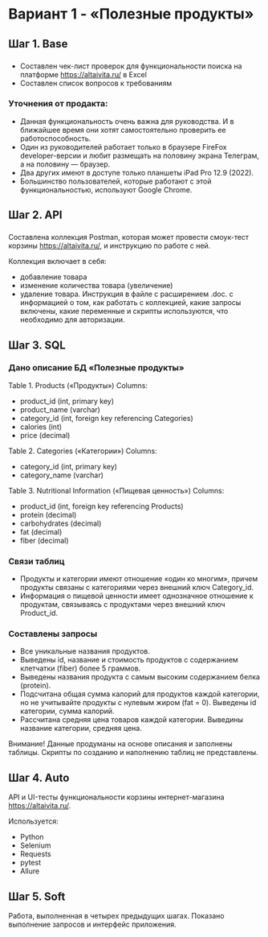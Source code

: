 # Вариант 1 - «Полезные продукты»

## Шаг 1. Base

### 

- Составлен чек-лист проверок для функциональности поиска на платформе https://altaivita.ru/ в Excel
- Составлен список вопросов к требованиям

### Уточнения от продакта:

- Данная функциональность очень важна для руководства. И в ближайшее время они хотят самостоятельно проверить ее работоспособность.
- Один из руководителей работает только в браузере FireFox developer-версии и любит размещать на половину экрана Телеграм, а на половину — браузер.
- Два других имеют в доступе только планшеты iPad Pro 12.9 (2022).
- Большинство пользователей, которые работают с этой функциональностью, используют Google Chrome.

## Шаг 2. API

### 
Составлена коллекция Postman, которая может провести смоук-тест корзины https://altaivita.ru/, и инструкцию по работе с ней.

Коллекция включает в себя:

- добавление товара
- изменение количества товара (увеличение)
- удаление товара.
Инструкция в файле с расширением .doc. с информацией о том, как работать с коллекцией, какие запросы включены, какие переменные и скрипты используются, что необходимо для авторизации.

## Шаг 3. SQL

### Дано описание БД «Полезные продукты»

Table 1. Products («Продукты»)
Columns:

- product_id (int, primary key)
- product_name (varchar)
- category_id (int, foreign key referencing Categories)
- calories (int)
- price (decimal)

Table 2. Categories («Категории»)
Columns:

- category_id (int, primary key)
- category_name (varchar)

Table 3. Nutritional Information («Пищевая ценность»)
Columns:

- product_id (int, foreign key referencing Products)
- protein (decimal)
- carbohydrates (decimal)
- fat (decimal)
- fiber (decimal)

### Связи таблиц

- Продукты и категории имеют отношение «один ко многим», причем продукты связаны с категориями через внешний ключ Category_id.
- Информация о пищевой ценности имеет однозначное отношение к продуктам, связываясь с продуктами через внешний ключ Product_id.

### Составлены запросы

- Все уникальные названия продуктов.
- Выведены id, название и стоимость продуктов с содержанием клетчатки (fiber) более 5 граммов.
- Выведены названия продукта с самым высоким содержанием белка (protein).
- Подсчитана общая сумма калорий для продуктов каждой категории, но не учитывайте продукты с нулевым жиром (fat = 0). Выведены id категории, сумма калорий.
- Рассчитана средняя цена товаров каждой категории. Выведины название категории, средняя цена.

Внимание!
Данные продуманы на основе описания и заполнены таблицы.
Скрипты по созданию и наполнению таблиц не представлены.

## Шаг 4. Auto

API и UI-тесты функциональности корзины интернет-магазина https://altaivita.ru/.

Используется:

- Python
- Selenium
- Requests
- pytest
- Allure

## Шаг 5. Soft

Работа, выполненная в четырех предыдущих шагах.
Показано выполнение запросов и интерфейс приложения.
